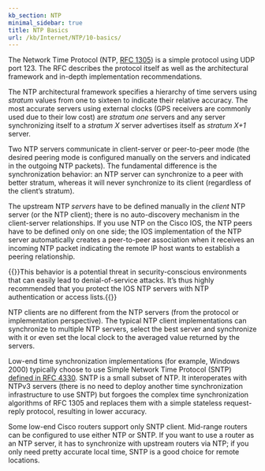 ```yaml
---
kb_section: NTP
minimal_sidebar: true
title: NTP Basics
url: /kb/Internet/NTP/10-basics/
---
```

The Network Time Protocol (NTP, [RFC 1305](http://tools.ietf.org/html/rfc1305)) is a simple protocol using UDP port 123. The RFC describes the protocol itself as well as the architectural framework and in-depth implementation recommendations.

The NTP architectural framework specifies a hierarchy of time servers using *stratum* values from one to sixteen to indicate their relative accuracy. The most accurate servers using external clocks (GPS receivers are commonly used due to their low cost) are *stratum one* servers and any server synchronizing itself to a *stratum X* server advertises itself as *stratum X+1* server.

Two NTP servers communicate in client-server or peer-to-peer mode (the desired peering mode is configured manually on the servers and indicated in the outgoing NTP packets). The fundamental difference is the synchronization behavior: an NTP server can synchronize to a peer with better stratum, whereas it will never synchronize to its client (regardless of the client’s stratum).

The upstream NTP *servers* have to be defined manually in the *client* NTP server (or the NTP client); there is no auto-discovery mechanism in the client-server relationships. If you use NTP on the Cisco IOS, the NTP peers have to be defined only on one side; the IOS implementation of the NTP server automatically creates a peer-to-peer association when it receives an incoming NTP packet indicating the remote IP host wants to establish a peering relationship.

{{<note warn>}}This behavior is a potential threat in security-conscious environments that can easily lead to denial-of-service attacks. It’s thus highly recommended that you protect the IOS NTP servers with NTP authentication or access lists.{{</note>}}

NTP clients are no different from the NTP servers (from the protocol or implementation perspective). The typical NTP client implementations can synchronize to multiple NTP servers, select the best server and synchronize with it or even set the local clock to the averaged value returned by the servers.

Low-end time synchronization implementations (for example, Windows 2000) typically choose to use Simple Network Time Protocol (SNTP) [defined in RFC 4330](http://www3.tools.ietf.org/html/rfc4330). SNTP is a small subset of NTP. It interoperates with NTPv3 servers (there is no need to deploy another time synchronization infrastructure to use SNTP) but forgoes the complex time synchronization algorithms of RFC 1305 and replaces them with a simple stateless request-reply protocol, resulting in lower accuracy.

Some low-end Cisco routers support only SNTP client. Mid-range routers can be configured to use either NTP or SNTP. If you want to use a router as an NTP server, it has to synchronize with upstream routers via NTP; if you only need pretty accurate local time, SNTP is a good choice for remote locations.
